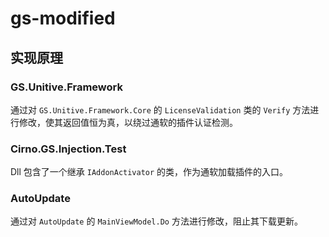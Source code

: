 # gs-modified

## 实现原理
### GS.Unitive.Framework
通过对 `GS.Unitive.Framework.Core` 的 `LicenseValidation` 类的 `Verify` 方法进行修改，使其返回值恒为真，以绕过通软的插件认证检测。

### Cirno.GS.Injection.Test
Dll 包含了一个继承 `IAddonActivator` 的类，作为通软加载插件的入口。

### AutoUpdate
通过对 `AutoUpdate` 的 `MainViewModel.Do` 方法进行修改，阻止其下载更新。
